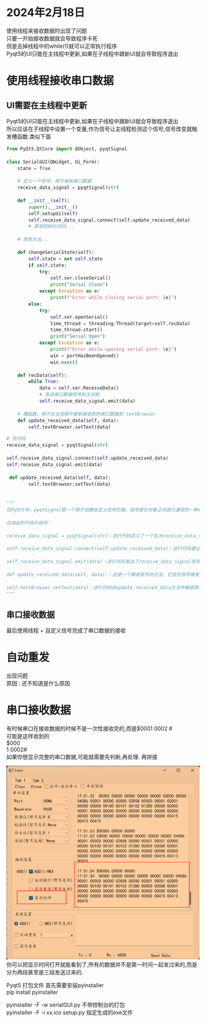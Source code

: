 # 2024年2月18日
使用线程来接收数据时出现了问题    
只要一开始接收数据就会导致程序卡死    
但是去掉线程中的while(1)就可以正常执行程序  
Pyqt5的UI只能在主线程中更新,如果在子线程中跟新UI就会导致程序退出 

# 使用线程接收串口数据

## UI需要在主线程中更新
Pyqt5的UI只能在主线程中更新,如果在子线程中跟新UI就会导致程序退出     
所以应该在子线程中设置一个变量,作为信号让主线程检测这个信号,信号改变就触发槽函数.类似下面    
~~~python
from PyQt5.QtCore import QObject, pyqtSignal

class SerialGUI(QWidget, Ui_Form):
    state = True

    # 定义一个信号，用于接收串口数据
    receive_data_signal = pyqtSignal(str)

    def __init__(self):
        super().__init__()
        self.setupUi(self)
        self.receive_data_signal.connect(self.update_received_data)
        # 其他初始化代码...

    # 其他方法...

    def changeSerialState(self):
        self.state = not self.state
        if self.state:
            try:
                self.ser.closeSerial()
                print("Serial Close")
            except Exception as e:
                print(f"Error while closing serial port: {e}")
        else:
            try:
                self.ser.openSerial()
                time_thread = threading.Thread(target=self.recData)
                time_thread.start()
                print("Serial Open")
            except Exception as e:
                print(f"Error while opening serial port: {e}")
                win = portHasBeenOpened()
                win.exec()

    def recData(self):
        while True:
            data = self.ser.ReceiveData()
            # 发送串口数据信号到主线程
            self.receive_data_signal.emit(data)

    # 槽函数，用于在主线程中更新接收到的串口数据到 textBrowser
    def update_received_data(self, data):
        self.textBrowser.setText(data)
~~~


~~~python
# 伪代码
receive_data_signal = pyqtSignal(str)

self.receive_data_signal.connect(self.update_received_data)
self.receive_data_signal.emit(data)

 def update_received_data(self, data):
        self.textBrowser.setText(data)

        
"""
在PyQt5中，pyqtSignal是一个用于创建自定义信号的类。信号是在对象之间进行通信的一种机制，当某个事件发生时，会发送信号，其他对象可以连接到这个信号并在接收到信号时执行特定的操作。

在给出的代码片段中：

receive_data_signal = pyqtSignal(str)：这行代码定义了一个名为receive_data_signal的自定义信号，该信号传递一个字符串参数。

self.receive_data_signal.connect(self.update_received_data)：这行代码建立了一个连接，将receive_data_signal信号与update_received_data方法关联起来。这意味着当receive_data_signal信号发出时，会调用update_received_data方法，并将传递的数据作为参数传递给它。

self.receive_data_signal.emit(data)：这行代码发出了receive_data_signal信号，并传递了data作为参数。这将触发与之连接的update_received_data方法。

def update_received_data(self, data):：这是一个接收信号的方法，它会在信号被发出时被调用。在这个例子中，update_received_data方法接收一个字符串参数data。

self.textBrowser.setText(data)：这行代码在update_received_data方法中被调用，它将接收到的data字符串设置为textBrowser组件的文本内容，以更新UI界面显示。
"""

~~~

## 串口接收数据
最后使用线程 + 自定义信号完成了串口数据的接收  


# 自动重发
出现问题  
原因 : 还不知道是什么原因  

# 串口接收数据

有时候串口在接收数据的时候不是一次性接收完的,而是$0001 0002 #      
可能是这样收到的    
$000      
1 0002#        
如果你想显示完整的串口数据,可能就需要先判断,再处理.   再拼接       

![img_1.png](img_1.png)  
你可以把显示时间打开就能看到了,所有的数据并不是第一时间一起发过来的,而是分为两段甚至是三段发送过来的.    

Pyqt5 打包文件 首先需要安装pyinstaller    
pip install pyinstaller    

pyinstaller -F -w serialGUI.py 不带控制台的打包    
pyinstaller -F -i xx.ico setup.py 指定生成的exe文件   